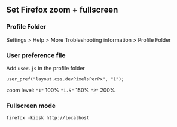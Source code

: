 ## Set Firefox zoom + fullscreen

### Profile Folder
Settings > Help > More Trobleshooting information > Profile Folder

### User preference file
Add `user.js` in the profile folder
```
user_pref("layout.css.devPixelsPerPx", "1");
```
zoom level:
`"1"` 100%
`"1.5"` 150%
`"2"` 200%

### Fullscreen mode
```
firefox -kiosk http://localhost
```
